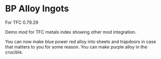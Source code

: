 BP Alloy Ingots
================

For TFC 0.79.29

Demo mod for TFC metals index showing other mod integration.

You can now make blue power red alloy into sheets and trapdoors in case that matters to you for some reason. You can make purple alloy in the crucible.